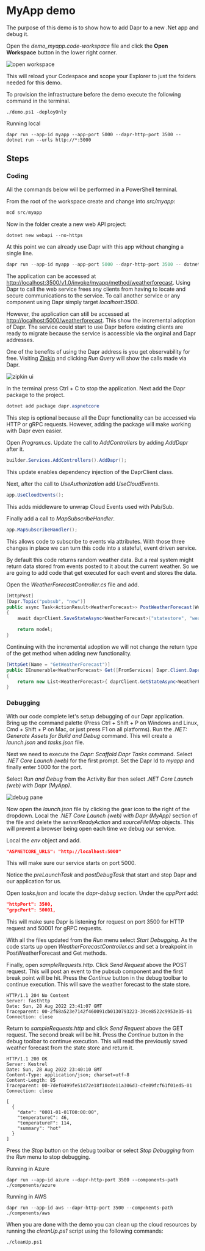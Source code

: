 # MyApp demo

The purpose of this demo is to show how to add Dapr to a new .Net app and debug it.

Open the _demo_myapp.code-workspace_ file and click the **Open Workspace** button in the lower right corner.

![open workspace](../.images/OpenWorkspace.png)

This will reload your Codespace and scope your Explorer to just the folders needed for this demo. 

To provision the infrastructure before the demo execute the following command in the terminal.

```
./demo.ps1 -deployOnly
```

Running local
```
dapr run --app-id myapp --app-port 5000 --dapr-http-port 3500 -- dotnet run --urls http://*:5000
```

## Steps

### Coding

All the commands below will be performed in a PowerShell terminal.

From the root of the workspace create and change into _src/myapp_:

```powershell
mcd src/myapp
```

Now in the folder create a new web API project:

```powershell
dotnet new webapi --no-https
```

At this point we can already use Dapr with this app without changing a single line.

```powershell
dapr run --app-id myapp --app-port 5000 --dapr-http-port 3500 -- dotnet run --urls http://*:5000
```

The application can be accessed at [http://localhost:3500/v1.0/invoke/myapp/method/weatherforecast](http://localhost:3500/v1.0/invoke/myapp/method/weatherforecast). Using Dapr to call the web service frees any clients from having to locate and secure communications to the service. To call another service or any component using Dapr simply target _localhost:3500_.

However, the application can still be accessed at [http://localhost:5000/weatherforecast](http://localhost:5000/weatherforecast). This show the incremental adoption of Dapr. The service could start to use Dapr before existing clients are ready to migrate because the service is accessible via the orginal and Dapr addresses.

One of the benefits of using the Dapr address is you get observability for free. Visiting [Zipkin](http://127.0.0.1:9411/zipkin/) and clicking _Run Query_ will show the calls made via Dapr.

![zipkin ui](../.images/Zipkin.png)

In the terminal press Ctrl + C to stop the application. Next add the Dapr package to the project.

```powershell
dotnet add package dapr.aspnetcore
```

This step is optional because all the Dapr functionality can be accessed via HTTP or gRPC requests. However, adding the package will make working with Dapr even easier.

Open _Program.cs_. Update the call to _AddControllers_ by adding _AddDapr_ after it.

```csharp
builder.Services.AddControllers().AddDapr();
```

This update enables dependency injection of the DaprClient class. 

Next, after the call to _UseAuthorization_ add _UseCloudEvents_.

```csharp
app.UseCloudEvents();
```

This adds middleware to unwrap Cloud Events used with Pub/Sub.

Finally add a call to _MapSubscribeHandler_.

```csharp
app.MapSubscribeHandler();
```

This allows code to subscribe to events via attributes.  With those three changes in place we can turn this code into a stateful, event driven service.

By default this code returns random weather data. But a real system might return data stored from events posted to it about the current weather. So we are going to add code that get executed for each event and stores the data.

Open the _WeatherForecastController.cs_ file and add.

```csharp
[HttpPost]
[Dapr.Topic("pubsub", "new")]
public async Task<ActionResult<WeatherForecast>> PostWeatherForecast(WeatherForecast model, [FromServices] Dapr.Client.DaprClient daprClient)
{
    await daprClient.SaveStateAsync<WeatherForecast>("statestore", "weather", model);

    return model;
}
```

Continuing with the incremental adoption we will not change the return type of the get method when adding new functionality. 

```csharp
[HttpGet(Name = "GetWeatherForecast")]
public IEnumerable<WeatherForecast> Get([FromServices] Dapr.Client.DaprClient daprClient)
{
    return new List<WeatherForecast>{ daprClient.GetStateAsync<WeatherForecast>("statestore", "weather").Result };
}
```

### Debugging

With our code complete let's setup debugging of our Dapr application. Bring up the command palette (Press Ctrl + Shift + P on Windows and Linux, Cmd + Shift + P on Mac, or just press F1 on all platforms). Run the _.NET: Generate Assets for Build and Debug_ command. This will create a _launch.json_ and _tasks.json_ file.

Next we need to execute the _Dapr: Scaffold Dapr Tasks_ command. Select _.NET Core Launch (web)_ for the first prompt. Set the Dapr Id to _myapp_ and finally enter 5000 for the port.

Select _Run and Debug_ from the Activity Bar then select _.NET Core Launch (web) with Dapr (MyApp)_.

![debug pane](../.images/DebugPane.png)

Now open the _launch.json_ file by clicking the gear icon to the right of the dropdown. Local the _.NET Core Launch (web) with Dapr (MyApp)_ section of the file and delete the _serverReadyAction_ and _sourceFileMap_ objects. This will prevent a browser being open each time we debug our service.

Local the _env_ object and add.

```json
"ASPNETCORE_URLS": "http://localhost:5000"
```

This will make sure our service starts on port 5000.

Notice the _preLaunchTask_ and _postDebugTask_ that start and stop Dapr and our application for us. 

Open _tasks.json_ and locate the _dapr-debug_ section. Under the _appPort_ add:

```json
"httpPort": 3500,
"grpcPort": 50001,
```

This will make sure Dapr is listening for request on port 3500 for HTTP request and 50001 for gRPC requests.

With all the files updated from the _Run_ menu select _Start Debugging_. As the code starts up open _WeatherForecastController.cs_ and set a breakpoint in PostWeatherForecast and Get methods.

Finally, open _sampleRequests.http_. Click _Send Request_ above the POST request. This will post an event to the pubsub component and the first break point will be hit. Press the _Continue_ button in the debug toolbar to continue execution. This will save the weather forecast to the state store.

```
HTTP/1.1 204 No Content
Server: fasthttp
Date: Sun, 28 Aug 2022 23:41:07 GMT
Traceparent: 00-2f68a523e7142f460091cb0130793223-39ce8522c9953e35-01
Connection: close
```

Return to _sampleRequests.http_ and click _Send Request_ above the GET request. The second break will be hit. Press the _Continue_ button in the debug toolbar to continue execution. This will read the previously saved weather forecast from the state store and return it. 

```
HTTP/1.1 200 OK
Server: Kestrel
Date: Sun, 28 Aug 2022 23:40:10 GMT
Content-Type: application/json; charset=utf-8
Content-Length: 85
Traceparent: 00-7def0499fe51d72e18f10cde11a306d3-cfe09fcf61f01ed5-01
Connection: close

[
  {
    "date": "0001-01-01T00:00:00",
    "temperatureC": 46,
    "temperatureF": 114,
    "summary": "hot"
  }
]
```

Press the _Stop_ button on the debug toolbar or select _Stop Debugging_ from the _Run_ menu to stop debugging.

Running in Azure
```
dapr run --app-id azure --dapr-http-port 3500 --components-path ./components/azure
```

Running in AWS
```
dapr run --app-id aws --dapr-http-port 3500 --components-path ./components/aws
```

When you are done with the demo you can clean up the cloud resources by running the _cleanUp.ps1_ script using the following commands: 

```
./cleanUp.ps1
```